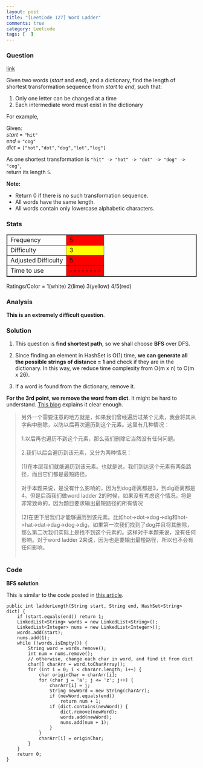 ```yaml
---
layout: post
title: "[LeetCode 127] Word Ladder"
comments: true
category: Leetcode
tags: [  ]
---
```



### Question 
[link](https://oj.leetcode.com/problems/word-ladder/)

<div class="question-content">
            <p></p><p>
Given two words (<i>start</i> and <i>end</i>), and a dictionary, find the length of shortest transformation sequence from <i>start</i> to <i>end</i>, such that:
</p>
<ol>
<li>Only one letter can be changed at a time</li>
<li>Each intermediate word must exist in the dictionary</li>
</ol>

<p>
For example,
</p>
<p>
Given:<br>
<i>start</i> = <code>"hit"</code><br>
<i>end</i> = <code>"cog"</code><br>
<i>dict</i> = <code>["hot","dot","dog","lot","log"]</code><br>
</p>
<p>
As one shortest transformation is <code>"hit" -&gt; "hot" -&gt; "dot" -&gt; "dog" -&gt; "cog"</code>,<br>
return its length <code>5</code>.
</p>

<p>
<b>Note:</b><br>
</p><ul>
<li>Return 0 if there is no such transformation sequence.</li>
<li>All words have the same length.</li>
<li>All words contain only lowercase alphabetic characters.</li>
</ul>
<p></p><p></p>
</div>

### Stats
<table border="2">
	<tr>
		<td>Frequency</td>
		<td bgcolor="red">5</td>
	</tr>
	<tr>
		<td>Difficulty</td>
		<td bgcolor="yellow">3</td>
	</tr>
	<tr>
		<td>Adjusted Difficulty</td>
		<td bgcolor="red">5</td>
	</tr>
	<tr>
		<td>Time to use</td>
		<td bgcolor="red">--------</td>
	</tr>
</table>

Ratings/Color = 1(white) 2(lime) 3(yellow) 4/5(red)

### Analysis

__This is an extremely difficult question__.

### Solution

1. This question is __find shortest path__, so we shall choose __BFS__ over DFS. 

2. Since finding an element in HashSet is O(1) time, __we can generate all the possible strings of distance = 1__ and check if they are in the dictionary. In this way, we reduce time complexity from O(m x n) to O(m x 26). 

3. If a word is found from the dictionary, remove it. 

__For the 3rd point, we remove the word from dict__. It might be hard to understand. [This blog](http://blog.csdn.net/zxzxy1988/article/details/8591890) explains it clear enough. 

<blockquote cite="http://blog.csdn.net/zxzxy1988/article/details/8591890">
另外一个需要注意的地方就是，如果我们曾经遍历过某个元素，我会将其从字典中删除，以防以后再次遍历到这个元素。这里有几种情况：<br><br>
1.以后再也遍历不到这个元素，那么我们删除它当然没有任何问题。<br><br>
2.我们以后会遍历到该元素，又分为两种情况：<br><br>
(1)在本层我们就能遍历到该元素。也就是说，我们到达这个元素有两条路径，而且它们都是最短路径。<br><br>
对于本题来说，是没有什么影响的，因为到dog距离都是3，到dig距离都是4。但是后面我们做word ladder 2的时候，如果没有考虑这个情况，将是非常致命的，因为题目要求输出最短路径的所有情况<br><br>
(2)在更下层我们才能够遍历到该元素。比如hot-&gt;dot-&gt;dog-&gt;dig和hot-&gt;hat-&gt;dat-&gt;dag-&gt;dog-&gt;dig，如果第一次我们找到了dog并且将其删除，那么第二次我们实际上是找不到这个元素的。这样对于本题来说，没有任何影响。对于word ladder 2来说，因为也是要输出最短路径，所以也不会有任何影响。<br><br>
</blockquote>

### Code

__BFS solution__

This is similar to the code posted in [this article](http://www.programcreek.com/2012/12/leetcode-word-ladder/). 

	public int ladderLength(String start, String end, HashSet<String> dict) {
		if (start.equals(end)) return 1;
		LinkedList<String> words = new LinkedList<String>();
		LinkedList<Integer> nums = new LinkedList<Integer>();
		words.add(start);
		nums.add(1);
		while (!words.isEmpty()) {
			String word = words.remove();
			int num = nums.remove();
			// otherwise, change each char in word, and find it from dict
			char[] charArr = word.toCharArray();
			for (int i = 0; i < charArr.length; i++) {
				char originChar = charArr[i];
				for (char j = 'a'; j <= 'z'; j++) {
					charArr[i] = j;
					String newWord = new String(charArr);
					if (newWord.equals(end))
						return num + 1;
					if (dict.contains(newWord)) {
						dict.remove(newWord);
						words.add(newWord);
						nums.add(num + 1);
					}
				}
				charArr[i] = originChar;
			}
		}
		return 0;
	}
